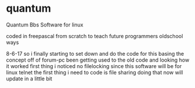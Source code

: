 # quantum
Quantum Bbs Software for linux

coded in freepascal from scratch to teach future programmers oldschool ways

8-6-17
so i finally starting to set down and do the code for this basing the concept
off of forum-pc been getting used to the old code and looking how it worked
first thing i noticed no filelocking since this software will be for linux 
telnet the first thing i need to code is file sharing doing that now
will update in a little bit

